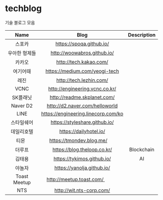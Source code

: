 # techblog
기술 블로그 모음

|      Name     |                 Blog                | Description |
|:-------------:|:-----------------------------------:|:-----------:|
| 스포카        | https://spoqa.github.io/            |             |
| 우아한 형제들 | http://woowabros.github.io/         |             |
| 카카오        | http://tech.kakao.com/              |             |
| 여기어때      | https://medium.com/yeogi-tech       |             |
| 레진          | http://tech.lezhin.com/             |             |
| VCNC          | http://engineering.vcnc.co.kr/      |             |
| SK플래닛      | http://readme.skplanet.com/         |             |
| Naver D2      | http://d2.naver.com/helloworld      |             |
| LINE          | https://engineering.linecorp.com/ko |             |
| 스타일쉐어    | https://styleshare.github.io/       |             |
| 데일리호텔    | https://dailyhotel.io/              |             |
| 티몬          | https://tmondev.blog.me/            |             |
| 더루프        | https://blog.theloop.co.kr/         | Blockchain  |
| 김태용        | https://tykimos.github.io/          | AI          |
| 야놀자        | https://yanolja.github.io/          |             |
| Toast Meetup  | http://meetup.toast.com/            |             |
| NTS           | http://wit.nts-corp.com/            |             |
